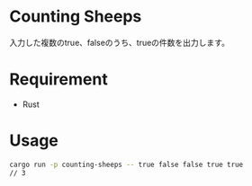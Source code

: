 # Counting Sheeps
入力した複数のtrue、falseのうち、trueの件数を出力します。

# Requirement
* Rust

# Usage
```bash
cargo run -p counting-sheeps -- true false false true true
// 3
```